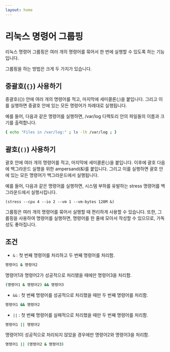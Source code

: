 ```yaml
---
layout: home
---
```


# 리눅스 명령어 그룹핑
리눅스 명령어 그룹핑은 여러 개의 명령어를 묶어서 한 번에 실행할 수 있도록 하는 기능입니다.

그룹핑을 하는 방법은 크게 두 가지가 있습니다.

## 중괄호(`{}`) 사용하기
중괄호({}) 안에 여러 개의 명령어를 적고, 마지막에 세미콜론(;)을 붙입니다. 그리고 이를 실행하면 중괄호 안에 있는 모든 명령어가 차례대로 실행됩니다.

예를 들어, 다음과 같은 명령어를 실행하면, /var/log 디렉토리 안의 파일들의 이름과 크기를 출력합니다.

```bash
{ echo "Files in /var/log:" ; ls -lh /var/log ; }
```

## 괄호(`()`) 사용하기
괄호 안에 여러 개의 명령어를 적고, 마지막에 세미콜론(;)을 붙입니다. 이후에 괄호 다음에 백그라운드 실행을 위한 ampersand(&)를 붙입니다. 그리고 이를 실행하면 괄호 안에 있는 모든 명령어가 백그라운드에서 실행됩니다.

예를 들어, 다음과 같은 명령어를 실행하면, 시스템 부하를 유발하는 stress 명령어를 백그라운드에서 실행시킵니다.

```
(stress --cpu 4 --io 2 --vm 1 --vm-bytes 128M &) 
```

그룹핑은 여러 개의 명령어를 묶어서 실행할 때 편리하게 사용할 수 있습니다. 또한, 그룹핑을 사용하여 명령어를 실행하면, 명령어를 한 줄에 모아서 작성할 수 있으므로, 가독성도 좋아집니다.

## 조건

* `&` : 첫 번째 명령어를 처리하고 두 번째 명령어를 처리함.
```bash
명령어1 & 명령어2
```

명령어1과 명령어2가 성공적으로 처리됐을 때에만 명령어3을 처리함.
```bash
(명령어1 & 명령어2) && 명령어3
```

* `&&` : 첫 번째 명령어를 성공적으로 처리했을 때만 두 번째 명령어를 처리함.
```bash
명령어1 && 명령어2
```

* `||` : 첫 번째 명령어를 실패적으로 처리했을 때만 두 번째 명령어를 처리함.
```bash
명령어1 || 명령어2
```

명령어1이 성공적으로 처리되지 않았을 경우에만 명령어2와 명령어3을 처리함.
```bash
명령어1 || (명령어2 & 명령어3)
```
